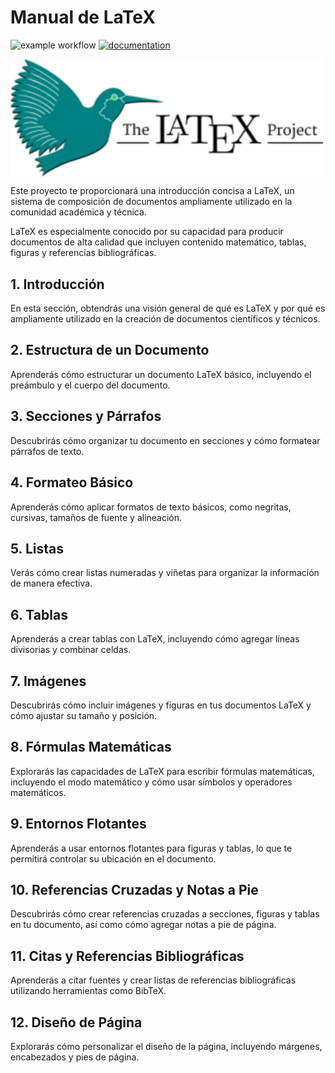 # Manual de LaTeX

![example workflow](https://github.com/fralfaro/latex-manual/actions/workflows/documentation.yml/badge.svg)
[![documentation](https://img.shields.io/badge/📖-docs-brightgreen)](https://fralfaro.github.io/latex-manual/)

<img src="img/logos/latex-project-logo.png" alt="" align="center" width="500"/>


Este proyecto te proporcionará una introducción concisa a LaTeX, un sistema 
de composición de documentos ampliamente utilizado en la comunidad académica 
y técnica.

LaTeX es especialmente conocido por su 
capacidad para producir documentos de alta calidad
que incluyen contenido matemático, tablas, figuras y referencias bibliográficas.

## 1. Introducción

En esta sección, obtendrás una visión general de qué es LaTeX y por qué es ampliamente utilizado en la creación de documentos científicos y técnicos.

## 2. Estructura de un Documento

Aprenderás cómo estructurar un documento LaTeX básico, incluyendo el preámbulo y el cuerpo del documento.

## 3. Secciones y Párrafos

Descubrirás cómo organizar tu documento en secciones y cómo formatear párrafos de texto.

## 4. Formateo Básico

Aprenderás cómo aplicar formatos de texto básicos, como negritas, cursivas, tamaños de fuente y alineación.

## 5. Listas

Verás cómo crear listas numeradas y viñetas para organizar la información de manera efectiva.

## 6. Tablas

Aprenderás a crear tablas con LaTeX, incluyendo cómo agregar líneas divisorias y combinar celdas.

## 7. Imágenes

Descubrirás cómo incluir imágenes y figuras en tus documentos LaTeX y cómo ajustar su tamaño y posición.

## 8. Fórmulas Matemáticas

Explorarás las capacidades de LaTeX para escribir fórmulas matemáticas, incluyendo el modo matemático y cómo usar símbolos y operadores matemáticos.

## 9. Entornos Flotantes

Aprenderás a usar entornos flotantes para figuras y tablas, lo que te permitirá controlar su ubicación en el documento.

## 10. Referencias Cruzadas y Notas a Pie

Descubrirás cómo crear referencias cruzadas a secciones, figuras y tablas en tu documento, así como cómo agregar notas a pie de página.

## 11. Citas y Referencias Bibliográficas

Aprenderás a citar fuentes y crear listas de referencias bibliográficas utilizando herramientas como BibTeX.

## 12. Diseño de Página

Explorarás cómo personalizar el diseño de la página, incluyendo márgenes, encabezados y pies de página.


